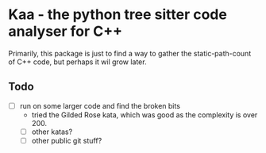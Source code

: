 # Kaa - the python tree sitter code analyser for C++

Primarily, this package is just to find a way to gather the static-path-count
of C++ code, but perhaps it wil grow later.

## Todo

- [ ] run on some larger code and find the broken bits
    - tried the Gilded Rose kata, which was good as the complexity is over 200.
    - [ ] other katas?
    - [ ] other public git stuff?
